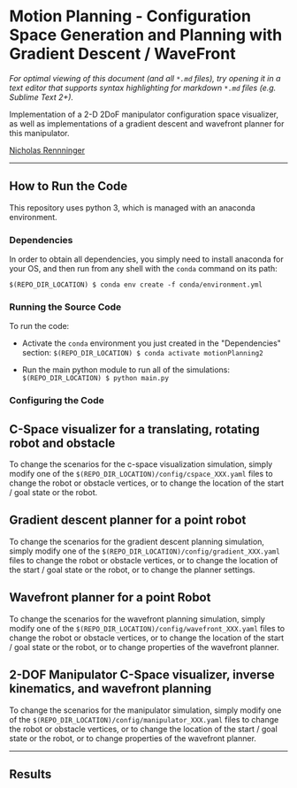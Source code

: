 # Motion Planning - Configuration Space Generation and Planning with Gradient Descent / WaveFront 
*For optimal viewing of this document (and all `*.md` files), try opening it in a text editor that supports syntax highlighting for markdown `*.md` files (e.g. Sublime Text 2+).*

Implementation of a 2-D 2DoF manipulator configuration space visualizer, as well as implementations of a gradient descent and wavefront planner for this manipulator.

[Nicholas Rennninger](https://github.com/nicholasRenninger)

---

## How to Run the Code

This repository uses python 3, which is managed with an anaconda environment.

### Dependencies
In order to obtain all dependencies, you simply need to install anaconda for your OS, and then run from any shell with the `conda` command on its path:

`$(REPO_DIR_LOCATION) $ conda env create -f conda/environment.yml`


### Running the Source Code

To run the code:

* Activate the `conda` environment you just created in the "Dependencies" section:
`$(REPO_DIR_LOCATION) $ conda activate motionPlanning2`

* Run the main python module to run all of the simulations:
`$(REPO_DIR_LOCATION) $ python main.py`


### Configuring the Code

## C-Space visualizer for a translating, rotating robot and obstacle
To change the scenarios for the c-space visualization simulation, simply modify one of the `$(REPO_DIR_LOCATION)/config/cspace_XXX.yaml` files to change the robot or obstacle vertices, or to change the location of the start / goal state or the robot.

## Gradient descent planner for a point robot
To change the scenarios for the gradient descent planning simulation, simply modify one of the `$(REPO_DIR_LOCATION)/config/gradient_XXX.yaml` files to change the robot or obstacle vertices, or to change the location of the start / goal state or the robot, or to change the planner settings.

## Wavefront planner for a point Robot
To change the scenarios for the wavefront planning simulation, simply modify one of the `$(REPO_DIR_LOCATION)/config/wavefront_XXX.yaml` files to change the robot or obstacle vertices, or to change the location of the start / goal state or the robot, or to change properties of the wavefront planner.

## 2-DOF Manipulator C-Space visualizer, inverse kinematics, and wavefront planning
To change the scenarios for the manipulator simulation, simply modify one of the `$(REPO_DIR_LOCATION)/config/manipulator_XXX.yaml` files to change the robot or obstacle vertices, or to change the location of the start / goal state or the robot, or to change properties of the wavefront planner.

---

## Results

<!-- ![Alt](Figures/LDBA.PNG "Specification Buchi Automaton") -->
